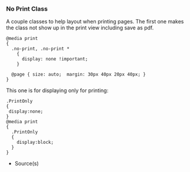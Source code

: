 ### No Print Class

A couple classes to help layout when printing pages.
The first one makes the class not show up in the print view including save as pdf.

```
@media print
{
  .no-print, .no-print *
    {
      display: none !important;
    }

  @page { size: auto;  margin: 30px 40px 20px 40px; }
}
```

This one is for displaying only for printing:

```
.PrintOnly 
{
 display:none; 
}
@media print 
{
  .PrintOnly 
  {
    display:block; 
  }
}
```

- Source(s)
